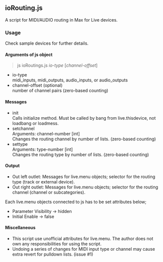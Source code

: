## ioRouting.js
A script for MIDI/AUDIO routing in Max for Live devices.

### Usage
Check sample devices for further details.

#### Arguments of js object
> js ioRoutings.js *io-type* [*channel-offset*]
- io-type<br>
midi_inputs, midi_outputs, audio_inputs, or audio_outputs
- channel-offset (optional)<br>
number of channel pairs (zero-based counting)

#### Messages
- init<br>
    Calls initialize method. Must be called by bang from live.thisdevice, not loadbang or loadmess.
- setchannel<br>
    Arguments: channel-number [int]<br>
    Changes the routing channel by number of lists. (zero-based counting)
- settype<br>
    Arguments: type-number [int]<br>
    Changes the routing type by number of lists. (zero-based counting)

#### Output
- Out left outlet: Messages for live.menu objects; selector for the routing type (track or external device).
- Out right outlet: Messages for live.menu objects; selector for the routing channel (channel or subcategories).

Each live.menu objects connected to js has to be set attributes below;<br>
- Parameter Visibility -> hidden
- Initial Enable -> false

#### Miscellaneous
- This script use unofficial attributes for live.menu. The author does not own any responsibilities for using the script.
- Undoing a series of changes for MIDI input type or channel may cause extra revert for pulldown lists. (issue #1)
